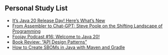 ## Personal Study List
<!-- BLOG-POST-LIST:START -->
- [It’s Java 20 Release Day! Here’s What’s New](https://foojay.io/today/its-java-20-release-day-heres-whats-new/)
- [From Assembler to Chat-GPT: Steve Poole on the Shifting Landscape of Programming](https://foojay.io/today/from-assembler-to-chat-gpt-steve-poole-on-the-shifting-landscape-of-programming/)
- [Foojay Podcast #16: Welcome to Java 20!](https://foojay.io/today/foojay-podcast-16/)
- [Book Review: “API Design Patterns”](https://foojay.io/today/book-review-api-design-patterns/)
- [How to Create SBOMs in Java with Maven and Gradle](https://foojay.io/today/how-to-create-sboms-in-java-with-maven-and-gradle/)
<!-- BLOG-POST-LIST:END -->  

